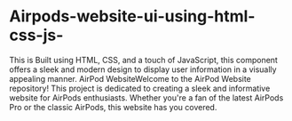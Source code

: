 # Airpods-website-ui-using-html-css-js-
This is Built using HTML, CSS, and a touch of JavaScript, this component offers a sleek and modern design to display user information in a visually appealing manner.
AirPod WebsiteWelcome to the AirPod Website repository! This project is dedicated to creating a sleek and informative website for AirPods enthusiasts. Whether you're a fan of the latest AirPods Pro or the classic AirPods, this website has you covered.
